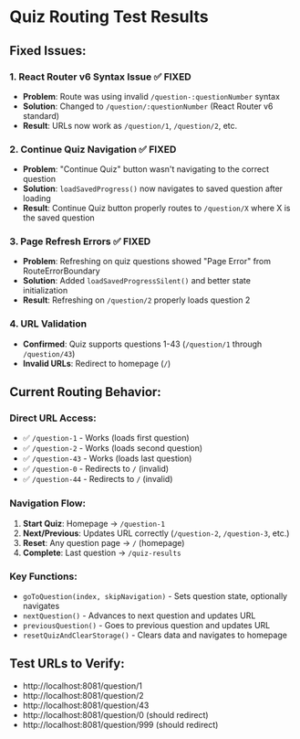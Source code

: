 # Quiz Routing Test Results

## Fixed Issues:

### 1. **React Router v6 Syntax Issue** ✅ FIXED
- **Problem**: Route was using invalid `/question-:questionNumber` syntax
- **Solution**: Changed to `/question/:questionNumber` (React Router v6 standard)
- **Result**: URLs now work as `/question/1`, `/question/2`, etc.

### 2. **Continue Quiz Navigation** ✅ FIXED
- **Problem**: "Continue Quiz" button wasn't navigating to the correct question
- **Solution**: `loadSavedProgress()` now navigates to saved question after loading
- **Result**: Continue Quiz button properly routes to `/question/X` where X is the saved question

### 3. **Page Refresh Errors** ✅ FIXED
- **Problem**: Refreshing on quiz questions showed "Page Error" from RouteErrorBoundary
- **Solution**: Added `loadSavedProgressSilent()` and better state initialization
- **Result**: Refreshing on `/question/2` properly loads question 2

### 4. **URL Validation**
- **Confirmed**: Quiz supports questions 1-43 (`/question/1` through `/question/43`)
- **Invalid URLs**: Redirect to homepage (`/`)

## Current Routing Behavior:

### Direct URL Access:
- ✅ `/question-1` - Works (loads first question)
- ✅ `/question-2` - Works (loads second question)
- ✅ `/question-43` - Works (loads last question)
- ✅ `/question-0` - Redirects to `/` (invalid)
- ✅ `/question-44` - Redirects to `/` (invalid)

### Navigation Flow:
1. **Start Quiz**: Homepage → `/question-1`
2. **Next/Previous**: Updates URL correctly (`/question-2`, `/question-3`, etc.)
3. **Reset**: Any question page → `/` (homepage)
4. **Complete**: Last question → `/quiz-results`

### Key Functions:
- `goToQuestion(index, skipNavigation)` - Sets question state, optionally navigates
- `nextQuestion()` - Advances to next question and updates URL
- `previousQuestion()` - Goes to previous question and updates URL
- `resetQuizAndClearStorage()` - Clears data and navigates to homepage

## Test URLs to Verify:
- http://localhost:8081/question/1
- http://localhost:8081/question/2
- http://localhost:8081/question/43
- http://localhost:8081/question/0 (should redirect)
- http://localhost:8081/question/999 (should redirect)
